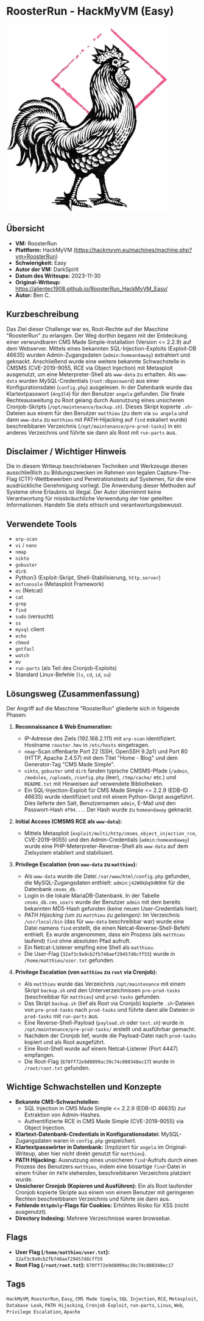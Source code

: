 # RoosterRun - HackMyVM (Easy)

![RoosterRun.png](RoosterRun.png)

## Übersicht

*   **VM:** RoosterRun
*   **Plattform:** HackMyVM (https://hackmyvm.eu/machines/machine.php?vm=RoosterRun)
*   **Schwierigkeit:** Easy
*   **Autor der VM:** DarkSpirit
*   **Datum des Writeups:** 2023-11-30
*   **Original-Writeup:** https://alientec1908.github.io/RoosterRun_HackMyVM_Easy/
*   **Autor:** Ben C.

## Kurzbeschreibung

Das Ziel dieser Challenge war es, Root-Rechte auf der Maschine "RoosterRun" zu erlangen. Der Weg dorthin begann mit der Entdeckung einer verwundbaren CMS Made Simple-Installation (Version <= 2.2.9) auf dem Webserver. Mittels eines bekannten SQL-Injection-Exploits (Exploit-DB 46635) wurden Admin-Zugangsdaten (`admin:homeandaway`) extrahiert und geknackt. Anschließend wurde eine weitere bekannte Schwachstelle in CMSMS (CVE-2019-9055, RCE via Object Injection) mit Metasploit ausgenutzt, um eine Meterpreter-Shell als `www-data` zu erhalten. Als `www-data` wurden MySQL-Credentials (`root:dbpassword`) aus einer Konfigurationsdatei (`config.php`) ausgelesen. In der Datenbank wurde das Klartextpasswort (`4ng3l4`) für den Benutzer `angela` gefunden. Die finale Rechteausweitung zu Root gelang durch Ausnutzung eines unsicheren Cronjob-Skripts (`/opt/maintenance/backup.sh`). Dieses Skript kopierte `.sh`-Dateien aus einem für den Benutzer `matthieu` (zu dem via `su angela` und dann `www-data` zu `matthieu` mit PATH-Hijacking auf `find` eskaliert wurde) beschreibbaren Verzeichnis (`/opt/maintenance/pre-prod-tasks`) in ein anderes Verzeichnis und führte sie dann als Root mit `run-parts` aus.

## Disclaimer / Wichtiger Hinweis

Die in diesem Writeup beschriebenen Techniken und Werkzeuge dienen ausschließlich zu Bildungszwecken im Rahmen von legalen Capture-The-Flag (CTF)-Wettbewerben und Penetrationstests auf Systemen, für die eine ausdrückliche Genehmigung vorliegt. Die Anwendung dieser Methoden auf Systeme ohne Erlaubnis ist illegal. Der Autor übernimmt keine Verantwortung für missbräuchliche Verwendung der hier geteilten Informationen. Handeln Sie stets ethisch und verantwortungsbewusst.

## Verwendete Tools

*   `arp-scan`
*   `vi` / `nano`
*   `nmap`
*   `nikto`
*   `gobuster`
*   `dirb`
*   Python3 (Exploit-Skript, Shell-Stabilisierung, `http.server`)
*   `msfconsole` (Metasploit Framework)
*   `nc` (Netcat)
*   `cat`
*   `grep`
*   `find`
*   `sudo` (versucht)
*   `ss`
*   `mysql` client
*   `echo`
*   `chmod`
*   `getfacl`
*   `watch`
*   `mv`
*   `run-parts` (als Teil des Cronjob-Exploits)
*   Standard Linux-Befehle (`ls`, `cd`, `id`, `su`)

## Lösungsweg (Zusammenfassung)

Der Angriff auf die Maschine "RoosterRun" gliederte sich in folgende Phasen:

1.  **Reconnaissance & Web Enumeration:**
    *   IP-Adresse des Ziels (192.168.2.111) mit `arp-scan` identifiziert. Hostname `rooster.hmv` in `/etc/hosts` eingetragen.
    *   `nmap`-Scan offenbarte Port 22 (SSH, OpenSSH 9.2p1) und Port 80 (HTTP, Apache 2.4.57) mit dem Titel "Home - Blog" und dem Generator-Tag "CMS Made Simple".
    *   `nikto`, `gobuster` und `dirb` fanden typische CMSMS-Pfade (`/admin`, `/modules`, `/uploads`, `/config.php` (leer), `/tmp/cache/` etc.) und `README.txt` mit Hinweisen auf verwendete Bibliotheken.
    *   Ein SQL-Injection-Exploit für CMS Made Simple <= 2.2.9 (EDB-ID 46635) wurde identifiziert und mit einem Python-Skript ausgeführt. Dies lieferte den Salt, Benutzernamen `admin`, E-Mail und den Passwort-Hash `4f94...`. Der Hash wurde zu `homeandaway` geknackt.

2.  **Initial Access (CMSMS RCE als `www-data`):**
    *   Mittels Metasploit (`exploit/multi/http/cmsms_object_injection_rce`, CVE-2019-9055) und den Admin-Credentials (`admin:homeandaway`) wurde eine PHP-Meterpreter-Reverse-Shell als `www-data` auf dem Zielsystem etabliert und stabilisiert.

3.  **Privilege Escalation (von `www-data` zu `matthieu`):**
    *   Als `www-data` wurde die Datei `/var/www/html/config.php` gefunden, die MySQL-Zugangsdaten enthielt: `admin`:`j42W9kDq9dN9hK` für die Datenbank `cmsms_db`.
    *   Login in die lokale MariaDB-Datenbank. In der Tabelle `cmsms_db.cms_users` wurde der Benutzer `admin` mit dem bereits bekannten MD5-Hash gefunden (keine neuen User-Credentials hier).
    *   *PATH Hijacking (um zu `matthieu` zu gelangen):* Im Verzeichnis `/usr/local/bin` (das für `www-data` beschreibbar war) wurde eine Datei namens `find` erstellt, die einen Netcat-Reverse-Shell-Befehl enthielt. Es wurde angenommen, dass ein Prozess (als `matthieu` laufend) `find` ohne absoluten Pfad aufruft.
    *   Ein Netcat-Listener empfing eine Shell als `matthieu`.
    *   Die User-Flag (`32af3c9a9cb2fb748aef29457d8cff55`) wurde in `/home/matthieu/user.txt` gefunden.

4.  **Privilege Escalation (von `matthieu` zu `root` via Cronjob):**
    *   Als `matthieu` wurde das Verzeichnis `/opt/maintenance` mit einem Skript `backup.sh` und den Unterverzeichnissen `pre-prod-tasks` (beschreibbar für `matthieu`) und `prod-tasks` gefunden.
    *   Das Skript `backup.sh` (lief als Root via Cronjob) kopierte `.sh`-Dateien von `pre-prod-tasks` nach `prod-tasks` und führte dann alle Dateien in `prod-tasks` mit `run-parts` aus.
    *   Eine Reverse-Shell-Payload (`payload.sh` oder `test.sh`) wurde in `/opt/maintenance/pre-prod-tasks/` erstellt und ausführbar gemacht.
    *   Nachdem der Cronjob lief, wurde die Payload-Datei nach `prod-tasks` kopiert und als Root ausgeführt.
    *   Eine Root-Shell wurde auf einem Netcat-Listener (Port 4447) empfangen.
    *   Die Root-Flag (`670ff72e9d8099ac39c74c080348ec17`) wurde in `/root/root.txt` gefunden.

## Wichtige Schwachstellen und Konzepte

*   **Bekannte CMS-Schwachstellen:**
    *   SQL Injection in CMS Made Simple <= 2.2.9 (EDB-ID 46635) zur Extraktion von Admin-Hashes.
    *   Authentifizierte RCE in CMS Made Simple (CVE-2019-9055) via Object Injection.
*   **Klartext-Datenbank-Credentials in Konfigurationsdatei:** MySQL-Zugangsdaten waren in `config.php` gespeichert.
*   **Klartextpasswörter in Datenbank:** (Impliziert für `angela` im Original-Writeup, aber hier nicht direkt genutzt für `matthieu`).
*   **PATH Hijacking:** Ausnutzung eines unsicheren `find`-Aufrufs durch einen Prozess des Benutzers `matthieu`, indem eine bösartige `find`-Datei in einem früher im `PATH` stehenden, beschreibbaren Verzeichnis platziert wurde.
*   **Unsicherer Cronjob (Kopieren und Ausführen):** Ein als Root laufender Cronjob kopierte Skripte aus einem von einem Benutzer mit geringeren Rechten beschreibbaren Verzeichnis und führte sie dann aus.
*   **Fehlende `HttpOnly`-Flags für Cookies:** Erhöhtes Risiko für XSS (nicht ausgenutzt).
*   **Directory Indexing:** Mehrere Verzeichnisse waren browsebar.

## Flags

*   **User Flag (`/home/matthieu/user.txt`):** `32af3c9a9cb2fb748aef29457d8cff55`
*   **Root Flag (`/root/root.txt`):** `670ff72e9d8099ac39c74c080348ec17`

## Tags

`HackMyVM`, `RoosterRun`, `Easy`, `CMS Made Simple`, `SQL Injection`, `RCE`, `Metasploit`, `Database Leak`, `PATH Hijacking`, `Cronjob Exploit`, `run-parts`, `Linux`, `Web`, `Privilege Escalation`, `Apache`
